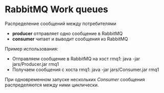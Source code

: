 # RabbitMQ Work queues

Распределение сообщений между потребителями

* **producer** отправляет одно сообщение в RabbitMQ
* **consumer** читает и выводит сообщения из RabbitMQ

Пример использования:
* Отправляем сообщение в RabbitMQ на хост rmq1:
  java -jar jars/Producer.jar rmq1
* Получаем сообщения с хоста rmq1:
  java -jar jars/Consumer.jar rmq1

При одновременном запуске нескольких *Consumer* сообщения распределяются между ними циклически.
